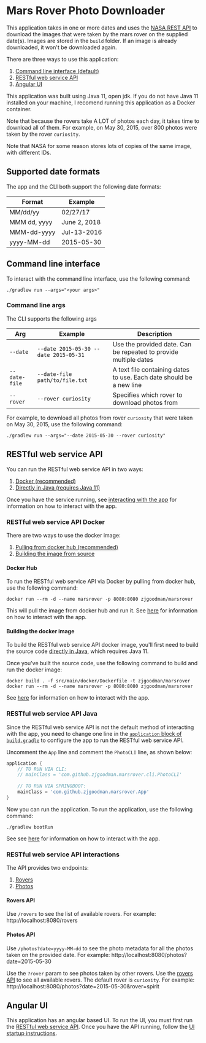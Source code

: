 # Mars Rover Photo Downloader
This application takes in one or more dates and uses the [NASA REST API](https://api.nasa.gov/) to download the images that were taken by the mars rover on the supplied date(s). Images are stored in the `build` folder. If an image is already downloaded, it won't be downloaded again.

There are three ways to use this application:
1. [Command line interface (default)](#command-line-interface)
2. [RESTful web service API](#restful-web-service-api)
3. [Angular UI](#angular-ui)

This application was built using Java 11, open jdk. If you do not have Java 11 installed on your machine, I recomend running this application as a Docker container. 

Note that because the rovers take A LOT of photos each day, it takes time to download all of them. For example, on May 30, 2015, over 800 photos were taken by the rover `curiosity`.

Note that NASA for some reason stores lots of copies of the same image, with different IDs.

## Supported date formats
The app and the CLI both support the following date formats:

Format | Example
-- | --
MM/dd/yy | 02/27/17
MMM dd, yyyy | June 2, 2018
MMM-dd-yyyy | Jul-13-2016
yyyy-MM-dd | 2015-05-30

## Command line interface
To interact with the command line interface, use the following command:
```
./gradlew run --args="<your args>"
```

### Command line args
The CLI supports the following args

Arg | Example | Description
-- | -- | --
`--date` | `--date 2015-05-30 --date 2015-05-31` | Use the provided date. Can be repeated to provide multiple dates
`--date-file` | `--date-file path/to/file.txt` | A text file containing dates to use. Each date should be a new line
`--rover` | `--rover curiosity` | Specifies which rover to download photos from

For example, to download all photos from rover `curiosity` that were taken on May 30, 2015, use the following command:
```
./gradlew run --args="--date 2015-05-30 --rover curiosity"
```

## RESTful web service API
You can run the RESTful web service API in two ways:
1. [Docker (recommended)](#restful-web-service-api-docker)
2. [Directly in Java (requires Java 11)](#restful-web-service-api-java)

Once you have the service running, see [interacting with the app](#restful-web-service-api-interactions) for information on how to interact with the app.

### RESTful web service API Docker
There are two ways to use the docker image:
1. [Pulling from docker hub (recommended)](#docker-hub)
2. [Building the image from source](#building-the-docker-image)

#### Docker Hub
To run the RESTful web service API via Docker by pulling from docker hub, use the following command:
```
docker run --rm -d --name marsrover -p 8080:8080 zjgoodman/marsrover
```
This will pull the image from docker hub and run it. See [here](#restful-web-service-api-interactions) for information on how to interact with the app.

#### Building the docker image
To build the RESTful web service API docker image, you'll first need to build the source code [directly in Java](#restful-web-service-api-java), which requires Java 11.

Once you've built the source code, use the following command to build and run the docker image:
```
docker build . -f src/main/docker/Dockerfile -t zjgoodman/marsrover
docker run --rm -d --name marsrover -p 8080:8080 zjgoodman/marsrover
```
See [here](#restful-web-service-api-interactions) for information on how to interact with the app.

### RESTful web service API Java
Since the RESTful web service API is not the default method of interacting with the app, you need to change one line in the [`application` block of `build.gradle`](https://github.com/zjgoodman/marsrover/blob/main/build.gradle#L40-L46) to configure the app to run the RESTful web service API. 

Uncomment the `App` line and comment the `PhotoCLI` line, as shown below:
```groovy
application {
    // TO RUN VIA CLI:
    // mainClass = 'com.github.zjgoodman.marsrover.cli.PhotoCLI'
    
    // TO RUN VIA SPRINGBOOT:
    mainClass = 'com.github.zjgoodman.marsrover.App'
}
```

Now you can run the application. To run the application, use the following command:
```
./gradlew bootRun
```

See see [here](#restful-web-service-api-interactions) for information on how to interact with the app.

### RESTful web service API interactions
The API provides two endpoints:
1. [Rovers](#rovers-api)
2. [Photos](#photos-api)

#### Rovers API
Use `/rovers` to see the list of available rovers. For example: http://localhost:8080/rovers

#### Photos API
Use `/photos?date=yyyy-MM-dd` to see the photo metadata for all the photos taken on the provided date. For example: http://localhost:8080/photos?date=2015-05-30

Use the `?rover` param to see photos taken by other rovers. Use the [rovers API](#rovers-api) to see all available rovers. The default rover is `curiosity`. For example: http://localhost:8080/photos?date=2015-05-30&rover=spirit

## Angular UI
This application has an angular based UI. To run the UI, you must first run the [RESTful web service API](#restful-web-service-api). Once you have the API running, follow the [UI startup instructions](marsrover-ui/README.md). 